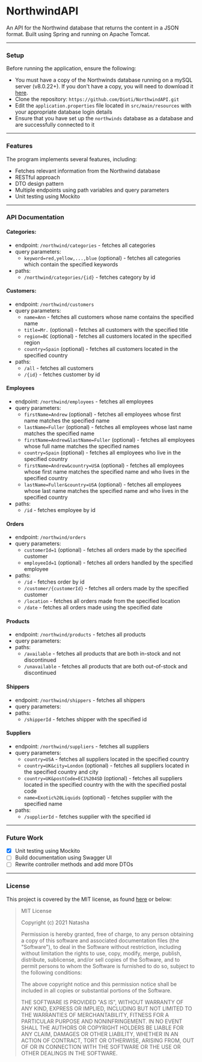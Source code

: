 # NorthwindAPI

An API for the Northwind database that returns the content in a JSON format. Built using Spring and running on Apache Tomcat.

---

### Setup

Before running the application, ensure the following: 
- You must have a copy of the Northwinds database running on a mySQL server (v8.0.22+). If you don't have a copy, you will need to download it [here](src/main/resources/Northwind.MySQL5.sql).
- Clone the repository: `https://github.com/Dioti/NorthwindAPI.git`
- Edit the `application.properties` file located in `src/main/resources` with your appropriate database login details
- Ensure that you have set up the `northwinds` database as a database and are successfully connected to it

---

### Features

The program implements several features, including:
- Fetches relevant information from the Northwind database
- RESTful approach
- DTO design pattern
- Multiple endpoints using path variables and query parameters
- Unit testing using Mockito

---

### API Documentation

#### Categories:
- endpoint: `/northwind/categories` - fetches all categories
- query parameters:
  - `keyword=red,yellow,...,blue` (optional) - fetches all categories which contain the specified keywords
- paths:
  - `/northwind/categories/{id}` - fetches category by id

#### Customers:
- endpoint: `/northwind/customers`
- query parameters:
  - `name=Ann` - fetches all customers whose name contains the specified name
  - `title=Mr.` (optional) - fetches all customers with the specified title
  - `region=BC` (optional) - fetches all customers located in the specified region
  - `country=Spain` (optional) - fetches all customers located in the specified country
- paths:
  - `/all` - fetches all customers
  - `/{id}` - fetches customer by id

#### Employees
- endpoint: `/northwind/employees` - fetches all employees
- query parameters:
  - `firstName=Andrew` (optional) - fetches all employees whose first name matches the specified name
  - `lastName=Fuller` (optional) - fetches all employees whose last name matches the specified name
  - `firstName=Andrew&lastName=Fuller` (optional) - fetches all employees whose full name matches the specified names
  - `country=Spain` (optional) - fetches all employees who live in the specified country
  - `firstName=Andrew&country=USA` (optional) - fetches all employees whose first name matches the specified name and who lives in the specified country
  - `lastName=Fuller&country=USA` (optional) - fetches all employees whose last name matches the specified name and who lives in the specified country
- paths:
  - `/id` - fetches employee by id

#### Orders
- endpoint: `/northwind/orders`
- query parameters: 
  - `customerId=1` (optional) - fetches all orders made by the specified customer
  - `employeeId=1` (optional) - fetches all orders handled by the specified employee
- paths:
  - `/id` - fetches order by id
  - `/customer/{customerId}` - fetches all orders made by the specified customer
  - `/location` - fetches all orders made from the specified location
  - `/date` - fetches all orders made using the specified date

#### Products
- endpoint: `/northwind/products` - fetches all products
- query parameters:
- paths:
  - `/available` - fetches all products that are both in-stock and not discontinued
  - `/unavailable` - fetches all products that are both out-of-stock and discontinued

#### Shippers
- endpoint: `/northwind/shippers` - fetches all shippers
- query parameters:
- paths:
  - `/shipperId` - fetches shipper with the specified id

#### Suppliers
- endpoint: `/northwind/suppliers` - fetches all suppliers
- query parameters:
  - `country=USA` - fetches all suppliers located in the specified country
  - `country=UK&city=London` (optional) - fetches all suppliers located in the specified country and city
  - `country=UK&postCode=EC1%204SD` (optional) - fetches all suppliers located in the specified country with the with the specified postal code
  - `name=Exotic%20Liquids` (optional) - fetches supplier with the specified name
- paths:
  - `/supplierId` - fetches supplier with the specified id

---

### Future Work

- [x] Unit testing using Mockito
- [ ] Build documentation using Swagger UI
- [ ] Rewrite controller methods and add more DTOs

---

### License

This project is covered by the MIT license, as found [here](LICENSE) or below:
> MIT License
> 
> Copyright (c) 2021 Natasha
> 
> Permission is hereby granted, free of charge, to any person obtaining a copy
> of this software and associated documentation files (the "Software"), to deal
> in the Software without restriction, including without limitation the rights
> to use, copy, modify, merge, publish, distribute, sublicense, and/or sell
> copies of the Software, and to permit persons to whom the Software is
> furnished to do so, subject to the following conditions:
> 
> The above copyright notice and this permission notice shall be included in all
> copies or substantial portions of the Software.
> 
> THE SOFTWARE IS PROVIDED "AS IS", WITHOUT WARRANTY OF ANY KIND, EXPRESS OR
> IMPLIED, INCLUDING BUT NOT LIMITED TO THE WARRANTIES OF MERCHANTABILITY,
> FITNESS FOR A PARTICULAR PURPOSE AND NONINFRINGEMENT. IN NO EVENT SHALL THE
> AUTHORS OR COPYRIGHT HOLDERS BE LIABLE FOR ANY CLAIM, DAMAGES OR OTHER
> LIABILITY, WHETHER IN AN ACTION OF CONTRACT, TORT OR OTHERWISE, ARISING FROM,
> OUT OF OR IN CONNECTION WITH THE SOFTWARE OR THE USE OR OTHER DEALINGS IN THE
> SOFTWARE.
